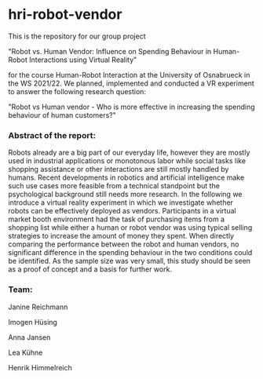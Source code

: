 # hri-robot-vendor
This is the repository for our group project 

"Robot vs. Human Vendor: Influence on Spending Behaviour in Human-Robot Interactions using Virtual Reality" 

for the course Human-Robot Interaction at the University of Osnabrueck in the WS 2021/22.
We planned, implemented and conducted a VR experiment to answer the following research question:

"Robot vs Human vendor - Who is more effective in increasing the spending behaviour of human customers?"

### Abstract of the report:

Robots already are a big part of our everyday life, however they are mostly used in industrial applications or monotonous labor while social tasks like shopping assistance or other interactions are still mostly handled by humans. Recent developments in robotics and artificial intelligence make such use cases more feasible from a technical standpoint but the psychological background still needs more research.
In the following we introduce a virtual reality experiment in which we investigate whether robots can be effectively deployed as vendors.
Participants in a virtual market booth environment had the task of purchasing items from a shopping list while either a human or robot vendor was using typical selling strategies to increase the amount of money they spent. When directly comparing the performance between the robot and human vendors, no significant difference in the spending behaviour in the two conditions could be identified. 
As the sample size was very small, this study should be seen as a proof of concept and a basis for further work.

### Team:

Janine Reichmann

Imogen Hüsing

Anna Jansen

Lea Kühne

Henrik Himmelreich
